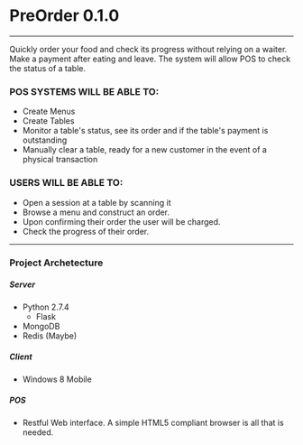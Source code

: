 # PreOrder 0.1.0

---

Quickly order your food and check its progress without relying on a waiter. Make a payment after eating and leave. The system will allow POS to check the status of a table.

### POS SYSTEMS WILL BE ABLE TO:
* Create Menus
* Create Tables
* Monitor a table's status, see its order and if the table's payment is outstanding
* Manually clear a table, ready for a new customer in the event of a physical transaction

### USERS WILL BE ABLE TO:
* Open a session at a table by scanning it
* Browse a menu and construct an order.
* Upon confirming their order the user will be charged.
* Check the progress of their order.
	
---

### Project Archetecture

##### Server
* Python 2.7.4
	* Flask
* MongoDB
* Redis (Maybe)
	
##### Client
* Windows 8 Mobile

##### POS
* Restful Web interface. A simple HTML5 compliant browser is all that is needed.